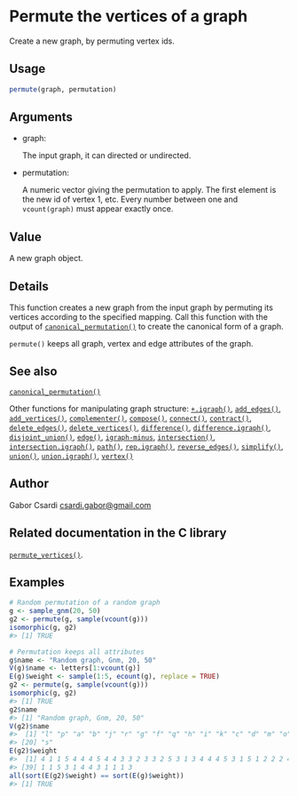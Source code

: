 # Permute the vertices of a graph

Create a new graph, by permuting vertex ids.

## Usage

``` r
permute(graph, permutation)
```

## Arguments

- graph:

  The input graph, it can directed or undirected.

- permutation:

  A numeric vector giving the permutation to apply. The first element is
  the new id of vertex 1, etc. Every number between one and
  `vcount(graph)` must appear exactly once.

## Value

A new graph object.

## Details

This function creates a new graph from the input graph by permuting its
vertices according to the specified mapping. Call this function with the
output of
[`canonical_permutation()`](https://r.igraph.org/reference/canonical_permutation.md)
to create the canonical form of a graph.

`permute()` keeps all graph, vertex and edge attributes of the graph.

## See also

[`canonical_permutation()`](https://r.igraph.org/reference/canonical_permutation.md)

Other functions for manipulating graph structure:
[`+.igraph()`](https://r.igraph.org/reference/plus-.igraph.md),
[`add_edges()`](https://r.igraph.org/reference/add_edges.md),
[`add_vertices()`](https://r.igraph.org/reference/add_vertices.md),
[`complementer()`](https://r.igraph.org/reference/complementer.md),
[`compose()`](https://r.igraph.org/reference/compose.md),
[`connect()`](https://r.igraph.org/reference/ego.md),
[`contract()`](https://r.igraph.org/reference/contract.md),
[`delete_edges()`](https://r.igraph.org/reference/delete_edges.md),
[`delete_vertices()`](https://r.igraph.org/reference/delete_vertices.md),
[`difference()`](https://r.igraph.org/reference/difference.md),
[`difference.igraph()`](https://r.igraph.org/reference/difference.igraph.md),
[`disjoint_union()`](https://r.igraph.org/reference/disjoint_union.md),
[`edge()`](https://r.igraph.org/reference/edge.md),
[`igraph-minus`](https://r.igraph.org/reference/igraph-minus.md),
[`intersection()`](https://r.igraph.org/reference/intersection.md),
[`intersection.igraph()`](https://r.igraph.org/reference/intersection.igraph.md),
[`path()`](https://r.igraph.org/reference/path.md),
[`rep.igraph()`](https://r.igraph.org/reference/rep.igraph.md),
[`reverse_edges()`](https://r.igraph.org/reference/reverse_edges.md),
[`simplify()`](https://r.igraph.org/reference/simplify.md),
[`union()`](https://r.igraph.org/reference/union.md),
[`union.igraph()`](https://r.igraph.org/reference/union.igraph.md),
[`vertex()`](https://r.igraph.org/reference/vertex.md)

## Author

Gabor Csardi <csardi.gabor@gmail.com>

## Related documentation in the C library

[`permute_vertices()`](https://igraph.org/c/html/latest/igraph-Isomorphism.html#igraph_permute_vertices).

## Examples

``` r
# Random permutation of a random graph
g <- sample_gnm(20, 50)
g2 <- permute(g, sample(vcount(g)))
isomorphic(g, g2)
#> [1] TRUE

# Permutation keeps all attributes
g$name <- "Random graph, Gnm, 20, 50"
V(g)$name <- letters[1:vcount(g)]
E(g)$weight <- sample(1:5, ecount(g), replace = TRUE)
g2 <- permute(g, sample(vcount(g)))
isomorphic(g, g2)
#> [1] TRUE
g2$name
#> [1] "Random graph, Gnm, 20, 50"
V(g2)$name
#>  [1] "l" "p" "a" "b" "j" "r" "g" "f" "q" "h" "i" "k" "c" "d" "m" "o" "t" "e" "n"
#> [20] "s"
E(g2)$weight
#>  [1] 4 1 1 5 4 4 4 5 4 4 3 3 2 3 3 2 5 3 1 3 4 4 4 5 3 1 5 1 2 2 2 4 4 5 4 2 1 5
#> [39] 1 1 5 3 1 4 4 3 1 1 1 3
all(sort(E(g2)$weight) == sort(E(g)$weight))
#> [1] TRUE
```
